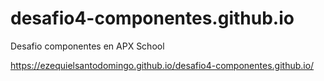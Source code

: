 # desafio4-componentes.github.io
Desafio componentes en APX School

https://ezequielsantodomingo.github.io/desafio4-componentes.github.io/
